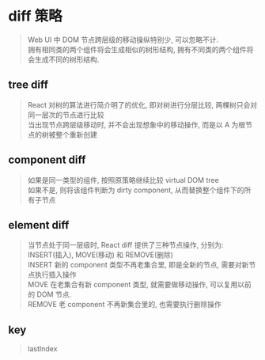 # diff 策略
> Web UI 中 DOM 节点跨层级的移动操纵特别少, 可以忽略不计.  
> 拥有相同类的两个组件将会生成相似的树形结构, 拥有不同类的两个组件将会生成不同的树形结构.  

## tree diff  
> React 对树的算法进行简介明了的优化, 即对树进行分层比较, 两棵树只会对同一层次的节点进行比较   
> 当出现节点跨层级移动时, 并不会出现想象中的移动操作, 而是以 A 为根节点的树被整个重新创建  

## component diff  
> 如果是同一类型的组件, 按照原策略继续比较 virtual DOM tree  
> 如果不是, 则将该组件判断为 dirty component, 从而替换整个组件下的所有子节点  

## element diff  
> 当节点处于同一层级时, React diff 提供了三种节点操作, 分别为: INSERT(插入), MOVE(移动) 和 REMOVE(删除)  
> INSERT 新的 component 类型不再老集合里, 即是全新的节点, 需要对新节点执行插入操作   
> MOVE 在老集合有新 component 类型, 就需要做移动操作, 可以复用以前的 DOM 节点.  
> REMOVE 老 component 不再新集合里的, 也需要执行删除操作  

## key  
> lastIndex  